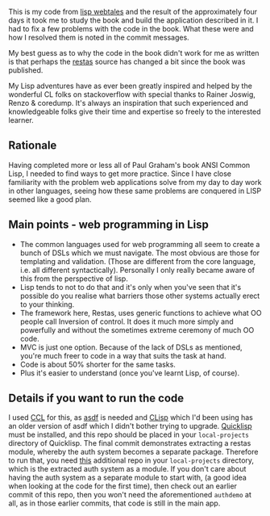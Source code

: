 
This is my code from [lisp webtales](https://leanpub.com/lispwebtales) and the result of the 
approximately four days it took me to study the book and build the application described in it. 
I had to fix a few problems with the code in the book. What these were and how I resolved them 
is noted in the commit messages. 

My best guess as to why the code in the book didn't work for me as written 
is that perhaps the [restas](https://github.com/archimag/restas) 
source has changed a bit since the book was published.

My Lisp adventures have as ever been greatly inspired and helped by the wonderful CL folks on stackoverflow
with special thanks to Rainer Joswig, Renzo & coredump. It's always an inspiration that such experienced
and knowledgeable folks give their time and expertise so freely to the interested learner.

## Rationale

Having completed more or less all of Paul Graham's book ANSI Common Lisp, I needed to find ways
to get more practice. Since I have close familiarity with the problem web applications solve from my day to day work
in other languages, seeing how these same problems are conquered in LISP seemed like a good plan. 

## Main points - web programming in Lisp

- The common languages used for web programming all seem to create a bunch of DSLs which we must navigate.
  The most obvious are those for templating and validation. (Those are different from the core language, i.e. 
  all different syntactically). Personally I only really became aware of this from the perspective of lisp. 
- Lisp tends to not to do that and it's only when you've seen that it's possible do you realise what barriers
  those other systems actually erect to your thinking.
- The framework here, Restas, uses generic functions to achieve what OO people call Inversion of control.
  It does it much more simply and powerfully and without the sometimes extreme ceremony of much OO code.
- MVC is just one option. Because of the lack of DSLs as mentioned, you're much freer to code in a way 
  that suits the task at hand.
- Code is about 50% shorter for the same tasks.
- Plus it's easier to understand (once you've learnt Lisp, of course).


## Details if you want to run the code

I used [CCL](https://ccl.clozure.com/) for this, as [asdf](https://common-lisp.net/project/asdf/) is 
needed and [CLisp](https://clisp.sourceforge.io/) which I'd been using has an older version of asdf which
I didn't bother trying to upgrade.  [Quicklisp](https://www.quicklisp.org/beta/) must be installed, 
and this repo should be placed in your `local-projects` directory of Quicklisp. 
The final commit demonstrates extracting a restas module, whereby the auth system becomes a
separate package. Therefore to run that, you need [this](https://github.com/mikew1/authdemo) additional 
repo in your `local-projects` directory, which is the extracted auth system as a module. 
If you don't care about having the auth system as a separate module to start with, (a good idea when
looking at the code for the first time), then check out an earlier commit of this repo, then you won't
need the aforementioned `authdemo` at all, as in those earlier commits, that code is still in the main 
app.
